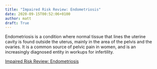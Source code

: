 ```yaml
---
title: "Impaired Risk Review: Endometriosis"
date: 2020-09-15T00:52:06+0100
author: matt
draft: True
---
```

Endometriosis is a condition where normal tissue that lines the uterine cavity is found outside the uterus, mainly in the area of the pelvis and the ovaries. It is a common source of pelvic pain in women, and is an increasingly diagnosed entity in workups for infertility.

[ Impaired Risk Review: Endometriosis ]( https://brokerworldmag.com/endometriosis/ )
